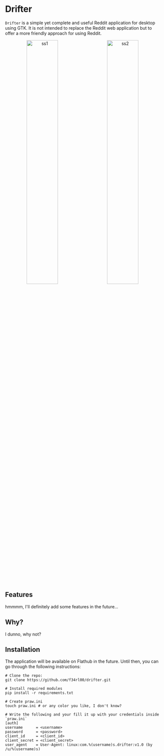 # Drifter

`Drifter` is a simple yet complete and useful Reddit application for desktop using GTK. It is not intended to replace the Reddit web application but to offer a more friendly approach for using Reddit.

<p align="center">
  <img alt="ss1" src="https://raw.githubusercontent.com/f34rl00/drifter/master/screenshots/v1_dark.png?token=ACWGFV4IHIHUGNZVYUNF2H3BMAZT4" width="45%">
&nbsp; &nbsp; &nbsp; &nbsp;
  <img alt="ss2" src="https://raw.githubusercontent.com/f34rl00/drifter/master/screenshots/subs.png?token=ACWGFV2RPY4TM2EBG2FUYC3BMAZT6" width="45%">
</p>

<!-- ![Screenshot 1](https://raw.githubusercontent.com/f34rl00/drifter/master/screenshots/v1_dark.png?token=ACWGFV4IHIHUGNZVYUNF2H3BMAZT4)
![Screenshot 2](https://raw.githubusercontent.com/f34rl00/drifter/master/screenshots/subs.png?token=ACWGFV2RPY4TM2EBG2FUYC3BMAZT6)
-->

## Features
hmmmm, I'll definitely add some features in the future...

## Why?
I dunno, why not?

## Installation
The application will be available on Flathub in the future. Until then, you can go through the following instructions:

```
# Clone the repo:
git clone https://github.com/f34rl00/drifter.git

# Install required modules
pip install -r requirements.txt

# Create praw.ini
touch praw.ini # or any color you like, I don't know?

# Write the following and your fill it up with your credentials inside `praw.ini`
[auth]
username      = <username>
password      = <password>
client_id     = <client_id>
client_secret = <client_secret>
user_agent    = User-Agent: linux:com.%(username)s.drifter:v1.0 (by /u/%(username)s)
```
